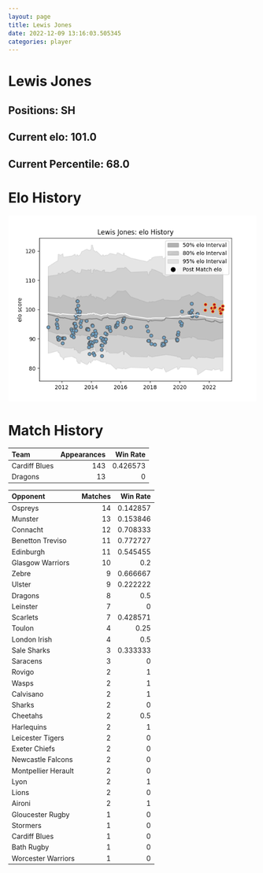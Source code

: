 ```yaml
---  
layout: page  
title: Lewis Jones  
date: 2022-12-09 13:16:03.505345  
categories: player  
---
```

# Lewis Jones

## Positions: SH

## Current elo: 101.0

## Current Percentile: 68.0

# Elo History


![elo history](history_LewisJones.png)
# Match History


| Team          |   Appearances |   Win Rate |
|:--------------|--------------:|-----------:|
| Cardiff Blues |           143 |   0.426573 |
| Dragons       |            13 |   0        |

| Opponent            |   Matches |   Win Rate |
|:--------------------|----------:|-----------:|
| Ospreys             |        14 |   0.142857 |
| Munster             |        13 |   0.153846 |
| Connacht            |        12 |   0.708333 |
| Benetton Treviso    |        11 |   0.772727 |
| Edinburgh           |        11 |   0.545455 |
| Glasgow Warriors    |        10 |   0.2      |
| Zebre               |         9 |   0.666667 |
| Ulster              |         9 |   0.222222 |
| Dragons             |         8 |   0.5      |
| Leinster            |         7 |   0        |
| Scarlets            |         7 |   0.428571 |
| Toulon              |         4 |   0.25     |
| London Irish        |         4 |   0.5      |
| Sale Sharks         |         3 |   0.333333 |
| Saracens            |         3 |   0        |
| Rovigo              |         2 |   1        |
| Wasps               |         2 |   1        |
| Calvisano           |         2 |   1        |
| Sharks              |         2 |   0        |
| Cheetahs            |         2 |   0.5      |
| Harlequins          |         2 |   1        |
| Leicester Tigers    |         2 |   0        |
| Exeter Chiefs       |         2 |   0        |
| Newcastle Falcons   |         2 |   0        |
| Montpellier Herault |         2 |   0        |
| Lyon                |         2 |   1        |
| Lions               |         2 |   0        |
| Aironi              |         2 |   1        |
| Gloucester Rugby    |         1 |   0        |
| Stormers            |         1 |   0        |
| Cardiff Blues       |         1 |   0        |
| Bath Rugby          |         1 |   0        |
| Worcester Warriors  |         1 |   0        |
